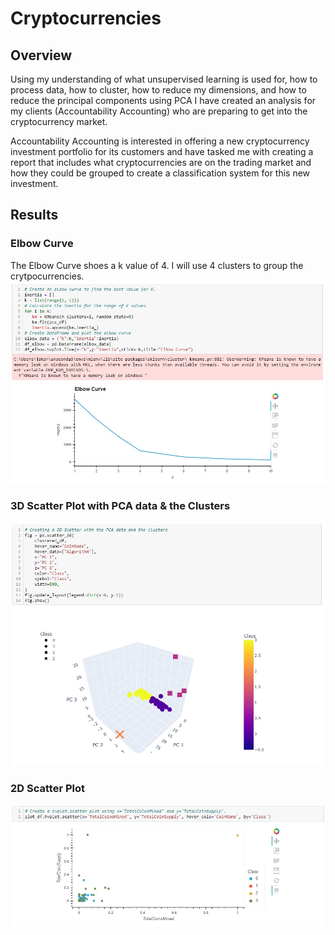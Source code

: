 # Cryptocurrencies

## Overview
Using my understanding of what unsupervised learning is used for, how to process data, how to cluster, how to reduce my dimensions, and how to reduce the principal components using PCA I have created an analysis for my clients (Accountability Accounting) who are preparing to get into the cryptocurrency market.

Accountability Accounting is interested in offering a new cryptocurrency investment portfolio for its customers and have tasked me with creating a report that includes what cryptocurrencies are on the trading market and how they could be grouped to create a classification system for this new investment.

## Results
### Elbow Curve
The Elbow Curve shoes a k value of 4.  I will use 4 clusters to group the crytpocurrencies.
![Elbow](https://github.com/jakarohu/Cryptocurrencies/blob/main/Resources/ElbowCurve.jpg)

### 3D Scatter Plot with PCA data & the Clusters
![3D](https://github.com/jakarohu/Cryptocurrencies/blob/main/Resources/3DScatter.jpg)

### 2D Scatter Plot
![HVPlot](https://github.com/jakarohu/Cryptocurrencies/blob/main/Resources/HVPlotScatter.jpg)
